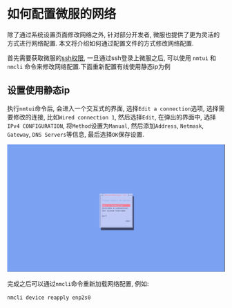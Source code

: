 # 如何配置微服的网络
除了通过系统设置页面修改网络之外, 针对部分开发者, 微服也提供了更为灵活的方式进行网络配置. 本文将介绍如何通过配置文件的方式修改网络配置.

首先需要获取微服的[ssh权限](./ssh), 一旦通过ssh登录上微服之后, 可以使用 `nmtui` 和 `nmcli` 命令来修改网络配置.下面重新配置有线使用静态ip为例

## 设置使用静态ip
执行`nmtui`命令后, 会进入一个交互式的界面, 选择`Edit a connection`选项, 选择需要修改的连接, 比如`Wired connection 1`, 然后选择`Edit`, 在弹出的界面中, 选择`IPv4 CONFIGURATION`, 将`Method`设置为`Manual`, 然后添加`Address`, `Netmask`, `Gateway`, `DNS Servers`等信息, 最后选择`OK`保存设置.

![nmtui](./public/nmtui.png)

完成之后可以通过`nmcli`命令重新加载网络配置, 例如:
```
nmcli device reapply enp2s0
```
